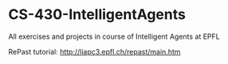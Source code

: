 # CS-430-IntelligentAgents
All exercises and projects in course of Intelligent Agents at EPFL 

RePast tutorial: http://liapc3.epfl.ch/repast/main.htm



